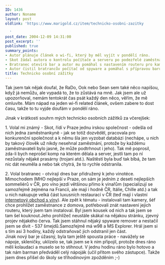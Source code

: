```yaml
---
ID: 1436
author: Noname
layout: post
oldlink: 'https://www.marigold.cz/item/technicko-osobni-zazitky

  '
post_date: 2004-12-09 14:31:00
post_excerpt: ''
published: true
summary_points:
- Autor plánuje článek o wi-fi, který by měl vyjít v pondělí ráno.
- Skot žádal autora o kontrolu počítače a serveru po podezřelé zaměstnankyni.
- Bratranec otevírá bar a autor mu pomáhal s nastavením routeru pro kamery.
- Autor čistil bratrancův počítač od spyware a pomáhal s přípravou baru.
title: Technicko osobní zážitky
---
```


<p>
Tak jsem tak nějak doufal, že RaDo, Ook nebo Sean sem také něco napíšou, když já nemůžu, ale vypadá to, že to zůstává na mně. Jak jsem ale už upozorňoval, nemám tentokrát čas psát každý den něco, věřím, že mě omluvíte. Mám nápad na jeden wi-fi related článek, ovšem zabere to dost času, takže to tu vyjde doufám v pondělí ráno.</p>
<p>
Jinak v krátkosti souhrn mých technicko osobních zážitků za včerejšek:</p>
<p>
1. Volal mi známý - Skot, řídí v Praze jednu irskou společnost - odešla od nich jedna zaměstnankyně - jak se totiž dozvěděl, pracovala pro konkurenční společnost a k němu šla jen vyzobat databázi (nechápe, u nich by takový člověk už nikdy nesehnal zaměstnání, protože by každému zaměstnavateli bylo jasné, že může podtrhnout i jeho). Tak mě poprosil, zda-li bych neprošel komp na kterém dělala a server, jestli tam po ní nezůstaly nějaké prasárny (trojani atd.). Naštěstí byla buď tak blbá, že tam nic dát neuměla a nebo tak chytrá, že to rychle odstranila.</p>
<p>
2. Volal bratranec - otvírají dnes bar přidružený k jeho vinotéce. Mimochodem IMHO nejlepší v Praze, on sám je jedním z deseti nejlepších sommeliérů v ČR, pro víno jezdí většinou přímo k vinařům (specializují se samozřejmě zejména na Francii, ale mají i hodně ČR, Itálie, Chille atd.) a tak u nich nakupuje velká část luxusních restaurací v ČR (teď mají i vlastní <a href="http://www.wineshopungelt.cz/">internetový obchod s víny</a>). Ale zpět k tématu - instalovali tam kamery, šéf chce prohlížet zaměstnance z domova, potřebovali znát nastavení jejich routeru, který jsem tam instaloval. Byl jsem kousek od nich a tak jsem se tam šel kouknout.Jeho prohlížeč neustále skákal na nějakou stránku, zjevný projev nějakého červa. Tak jsem stáhnul nějaký spyware remover a nestačil jsem se divit - 537 šmejdů.Samozřejmě má w98 a MS Explorer. Hrál jsem si s tím asi 3 hodiny, každý odstraňovač jich odstranil jen část.<br/>Jinak nový bar je úžasný, byla tam ještě spousta práce - navážely se nápoje, skleničky, uklízelo se, tak jsem se k nim připojil, protože dnes ráno měli kolaudaci a muselo se to stihnout. V jednu hodinu ráno bylo hotovo a tak nám barman předváděl celý nápoják (učil přitom svého zástupce). Takže jsem dnes přišel do školy se tříhodinovým zpožděním ;-) </p>